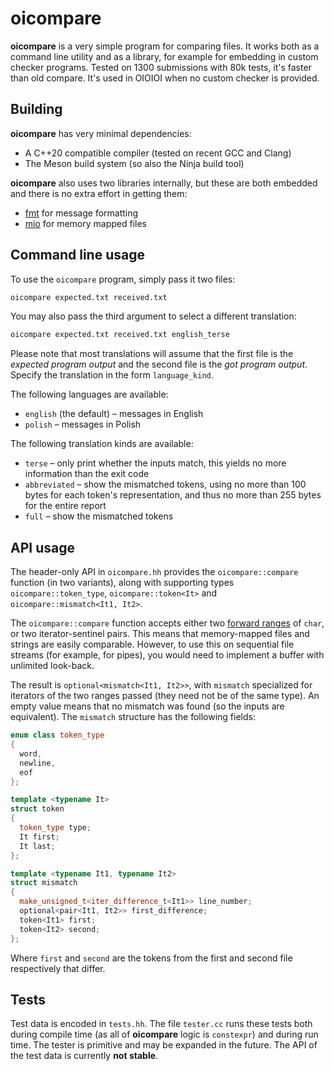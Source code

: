 # oicompare

**oicompare** is a very simple program for comparing files. It works both as a
command line utility and as a library, for example for embedding in custom
checker programs. Tested on 1300 submissions with 80k tests, it's faster
than old compare. It's used in OIOIOI when no custom checker is provided.

## Building

**oicompare** has very minimal dependencies:

  * A C++20 compatible compiler (tested on recent GCC and Clang)
  * The Meson build system (so also the Ninja build tool)

**oicompare** also uses two libraries internally, but these are both embedded
and there is no extra effort in getting them:

  * [fmt](https://fmt.dev/latest/index.html) for message formatting
  * [mio](https://github.com/vimpunk/mio) for memory mapped files

## Command line usage

To use the `oicompare` program, simply pass it two files:

```sh
oicompare expected.txt received.txt
```

You may also pass the third argument to select a different translation:

```sh
oicompare expected.txt received.txt english_terse
```

Please note that most translations will assume that the first file is the
*expected program output* and the second file is the *got program output*.
Specify the translation in the form `language_kind`.

The following languages are available:

  * `english` (the default) – messages in English
  * `polish` – messages in Polish

The following translation kinds are available:

  * `terse` – only print whether the inputs match, this yields no more
    information than the exit code
  * `abbreviated` – show the mismatched tokens, using no more than 100
    bytes for each token's representation, and thus no more than 255 bytes for
    the entire report
  * `full` – show the mismatched tokens

## API usage

The header-only API in `oicompare.hh` provides the `oicompare::compare`
function (in two variants), along with supporting types
`oicompare::token_type`, `oicompare::token<It>` and `oicompare::mismatch<It1,
  It2>`.

The `oicompare::compare` function accepts either two
[forward ranges](https://en.cppreference.com/w/cpp/ranges/forward_range) of
`char`, or two iterator-sentinel pairs. This means that memory-mapped files and
strings are easily comparable. However, to use this on sequential file streams
(for example, for pipes), you would need to implement a buffer with unlimited
look-back.

The result is `optional<mismatch<It1, It2>>`, with `mismatch` specialized for
iterators of the two ranges passed (they need not be of the same type). An
empty value means that no mismatch was found (so the inputs are equivalent).
The `mismatch` structure has the following fields:

```cpp
enum class token_type
{
  word,
  newline,
  eof
};

template <typename It>
struct token
{
  token_type type;
  It first;
  It last;
};

template <typename It1, typename It2>
struct mismatch
{
  make_unsigned_t<iter_difference_t<It1>> line_number;
  optional<pair<It1, It2>> first_difference;
  token<It1> first;
  token<It2> second;
};
```

Where `first` and `second` are the tokens from the first and second file
respectively that differ.

## Tests

Test data is encoded in `tests.hh`. The file `tester.cc` runs these tests both
during compile time (as all of **oicompare** logic is `constexpr`) and during
run time. The tester is primitive and may be expanded in the future. The API of
the test data is currently **not stable**.
